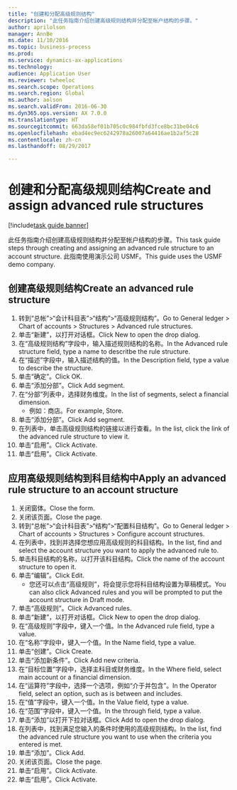 ```yaml
--- 
title: "创建和分配高级规则结构"
description: "此任务指南介绍创建高级规则结构并分配至帐户结构的步骤。"
author: aprilolson
manager: AnnBe
ms.date: 11/10/2016
ms.topic: business-process
ms.prod: 
ms.service: dynamics-ax-applications
ms.technology: 
audience: Application User
ms.reviewer: twheeloc
ms.search.scope: Operations
ms.search.region: Global
ms.author: aolson
ms.search.validFrom: 2016-06-30
ms.dyn365.ops.version: AX 7.0.0
ms.translationtype: HT
ms.sourcegitcommit: 663da58ef01b705c0c984fbfd3fce8bc31be04c6
ms.openlocfilehash: ebad4ec9ec6242978a26007a64416ae1b2af5c28
ms.contentlocale: zh-cn
ms.lasthandoff: 08/29/2017

---
```

# <a name="create-and-assign-advanced-rule-structures"></a><span data-ttu-id="d1214-103">创建和分配高级规则结构</span><span class="sxs-lookup"><span data-stu-id="d1214-103">Create and assign advanced rule structures</span></span>

[!include[task guide banner](../../includes/task-guide-banner.md)]

<span data-ttu-id="d1214-104">此任务指南介绍创建高级规则结构并分配至帐户结构的步骤。</span><span class="sxs-lookup"><span data-stu-id="d1214-104">This task guide steps through creating and assigning an advanced rule structure to an account structure.</span></span> <span data-ttu-id="d1214-105">此指南使用演示公司 USMF。</span><span class="sxs-lookup"><span data-stu-id="d1214-105">This guide uses the USMF demo company.</span></span>


## <a name="create-an-advanced-rule-structure"></a><span data-ttu-id="d1214-106">创建高级规则结构</span><span class="sxs-lookup"><span data-stu-id="d1214-106">Create an advanced rule structure</span></span>
1. <span data-ttu-id="d1214-107">转到“总帐”>“会计科目表”>“结构”>“高级规则结构”。</span><span class="sxs-lookup"><span data-stu-id="d1214-107">Go to General ledger > Chart of accounts > Structures > Advanced rule structures.</span></span>
2. <span data-ttu-id="d1214-108">单击“新建”，以打开对话框。</span><span class="sxs-lookup"><span data-stu-id="d1214-108">Click New to open the drop dialog.</span></span>
3. <span data-ttu-id="d1214-109">在“高级规则结构”字段中，输入描述规则结构的名称。</span><span class="sxs-lookup"><span data-stu-id="d1214-109">In the Advanced rule structure field, type a name to descritbe the rule structure.</span></span>
4. <span data-ttu-id="d1214-110">在“描述”字段中，输入描述结构的值。</span><span class="sxs-lookup"><span data-stu-id="d1214-110">In the Description field, type a value to describe the structure.</span></span>
5. <span data-ttu-id="d1214-111">单击“确定”。</span><span class="sxs-lookup"><span data-stu-id="d1214-111">Click OK.</span></span>
6. <span data-ttu-id="d1214-112">单击“添加分部”。</span><span class="sxs-lookup"><span data-stu-id="d1214-112">Click Add segment.</span></span>
7. <span data-ttu-id="d1214-113">在“分部”列表中，选择财务维度。</span><span class="sxs-lookup"><span data-stu-id="d1214-113">In the list of segments, select a financial dimension.</span></span>
    * <span data-ttu-id="d1214-114">例如：商店。</span><span class="sxs-lookup"><span data-stu-id="d1214-114">For example, Store.</span></span>  
8. <span data-ttu-id="d1214-115">单击“添加分部”。</span><span class="sxs-lookup"><span data-stu-id="d1214-115">Click Add segment.</span></span>
9. <span data-ttu-id="d1214-116">在列表中，单击高级规则结构的链接以进行查看。</span><span class="sxs-lookup"><span data-stu-id="d1214-116">In the list, click the link of the advanced rule structure to view it.</span></span>
10. <span data-ttu-id="d1214-117">单击“启用”。</span><span class="sxs-lookup"><span data-stu-id="d1214-117">Click Activate.</span></span>
11. <span data-ttu-id="d1214-118">单击“启用”。</span><span class="sxs-lookup"><span data-stu-id="d1214-118">Click Activate.</span></span>

## <a name="apply-an-advanced-rule-structure-to-an-account-structure"></a><span data-ttu-id="d1214-119">应用高级规则结构到科目结构中</span><span class="sxs-lookup"><span data-stu-id="d1214-119">Apply an advanced rule structure to an account structure</span></span>
1. <span data-ttu-id="d1214-120">关闭窗体。</span><span class="sxs-lookup"><span data-stu-id="d1214-120">Close the form.</span></span>
2. <span data-ttu-id="d1214-121">关闭该页面。</span><span class="sxs-lookup"><span data-stu-id="d1214-121">Close the page.</span></span>
3. <span data-ttu-id="d1214-122">转到“总帐”>“会计科目表”>“结构”>“配置科目结构”。</span><span class="sxs-lookup"><span data-stu-id="d1214-122">Go to General ledger > Chart of accounts > Structures > Configure account structures.</span></span>
4. <span data-ttu-id="d1214-123">在列表中，找到并选择您想应用高级规则的科目结构。</span><span class="sxs-lookup"><span data-stu-id="d1214-123">In the list, find and select the account structure you want to apply the advanced rule to.</span></span>
5. <span data-ttu-id="d1214-124">单击科目结构的名称，以打开该科目结构。</span><span class="sxs-lookup"><span data-stu-id="d1214-124">Click the name of the account structure to open it.</span></span>
6. <span data-ttu-id="d1214-125">单击“编辑”。</span><span class="sxs-lookup"><span data-stu-id="d1214-125">Click Edit.</span></span>
    * <span data-ttu-id="d1214-126">您还可以点击“高级规则”，将会提示您将科目结构设置为草稿模式。</span><span class="sxs-lookup"><span data-stu-id="d1214-126">You can also click Advanced rules and you will be prompted to put the account structure in Draft mode.</span></span>  
7. <span data-ttu-id="d1214-127">单击“高级规则”。</span><span class="sxs-lookup"><span data-stu-id="d1214-127">Click Advanced rules.</span></span>
8. <span data-ttu-id="d1214-128">单击“新建”，以打开对话框。</span><span class="sxs-lookup"><span data-stu-id="d1214-128">Click New to open the drop dialog.</span></span>
9. <span data-ttu-id="d1214-129">在“高级规则”字段中，键入一个值。</span><span class="sxs-lookup"><span data-stu-id="d1214-129">In the Advanced rule field, type a value.</span></span>
10. <span data-ttu-id="d1214-130">在“名称”字段中，键入一个值。</span><span class="sxs-lookup"><span data-stu-id="d1214-130">In the Name field, type a value.</span></span>
11. <span data-ttu-id="d1214-131">单击“创建”。</span><span class="sxs-lookup"><span data-stu-id="d1214-131">Click Create.</span></span>
12. <span data-ttu-id="d1214-132">单击“添加新条件”。</span><span class="sxs-lookup"><span data-stu-id="d1214-132">Click Add new criteria.</span></span>
13. <span data-ttu-id="d1214-133">在“目标位置”字段中，选择主科目或财务维度。</span><span class="sxs-lookup"><span data-stu-id="d1214-133">In the Where field, select main account or a financial dimension.</span></span>
14. <span data-ttu-id="d1214-134">在“运算符”字段中，选择一个选项，例如“介于并包含”。</span><span class="sxs-lookup"><span data-stu-id="d1214-134">In the Operator field, select an option, such as is between and includes.</span></span>
15. <span data-ttu-id="d1214-135">在“值”字段中，键入一个值。</span><span class="sxs-lookup"><span data-stu-id="d1214-135">In the Value field, type a value.</span></span>
16. <span data-ttu-id="d1214-136">在“范围”字段中，键入一个值。</span><span class="sxs-lookup"><span data-stu-id="d1214-136">In the through field, type a value.</span></span>
17. <span data-ttu-id="d1214-137">单击“添加”以打开下拉对话框。</span><span class="sxs-lookup"><span data-stu-id="d1214-137">Click Add to open the drop dialog.</span></span>
18. <span data-ttu-id="d1214-138">在列表中，找到满足您输入的条件时使用的高级规则结构。</span><span class="sxs-lookup"><span data-stu-id="d1214-138">In the list, find the advanced rule structure you want to use when the criteria you entered is met.</span></span>
19. <span data-ttu-id="d1214-139">单击“添加”。</span><span class="sxs-lookup"><span data-stu-id="d1214-139">Click Add.</span></span>
20. <span data-ttu-id="d1214-140">关闭该页面。</span><span class="sxs-lookup"><span data-stu-id="d1214-140">Close the page.</span></span>
21. <span data-ttu-id="d1214-141">单击“启用”。</span><span class="sxs-lookup"><span data-stu-id="d1214-141">Click Activate.</span></span>
22. <span data-ttu-id="d1214-142">单击“启用”。</span><span class="sxs-lookup"><span data-stu-id="d1214-142">Click Activate.</span></span>


